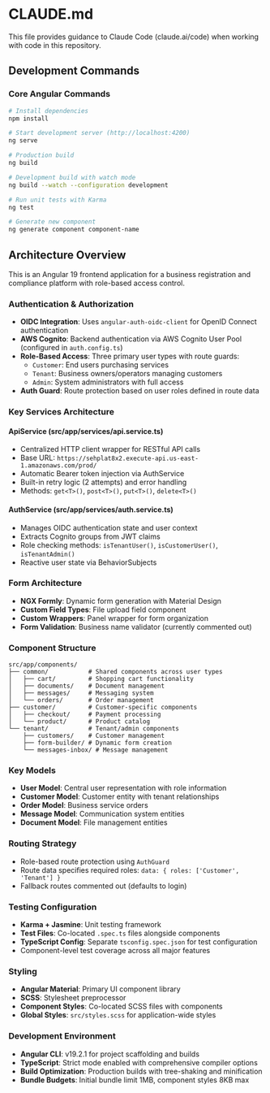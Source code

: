 # CLAUDE.md

This file provides guidance to Claude Code (claude.ai/code) when working with code in this repository.

## Development Commands

### Core Angular Commands
```bash
# Install dependencies
npm install

# Start development server (http://localhost:4200)
ng serve

# Production build
ng build

# Development build with watch mode
ng build --watch --configuration development

# Run unit tests with Karma
ng test

# Generate new component
ng generate component component-name
```

## Architecture Overview

This is an Angular 19 frontend application for a business registration and compliance platform with role-based access control.

### Authentication & Authorization
- **OIDC Integration**: Uses `angular-auth-oidc-client` for OpenID Connect authentication
- **AWS Cognito**: Backend authentication via AWS Cognito User Pool (configured in `auth.config.ts`)
- **Role-Based Access**: Three primary user types with route guards:
  - `Customer`: End users purchasing services
  - `Tenant`: Business owners/operators managing customers
  - `Admin`: System administrators with full access
- **Auth Guard**: Route protection based on user roles defined in route data

### Key Services Architecture

#### ApiService (src/app/services/api.service.ts)
- Centralized HTTP client wrapper for RESTful API calls
- Base URL: `https://sehplat8x2.execute-api.us-east-1.amazonaws.com/prod/`
- Automatic Bearer token injection via AuthService
- Built-in retry logic (2 attempts) and error handling
- Methods: `get<T>()`, `post<T>()`, `put<T>()`, `delete<T>()`

#### AuthService (src/app/services/auth.service.ts)
- Manages OIDC authentication state and user context
- Extracts Cognito groups from JWT claims
- Role checking methods: `isTenantUser()`, `isCustomerUser()`, `isTenantAdmin()`
- Reactive user state via BehaviorSubjects

### Form Architecture
- **NGX Formly**: Dynamic form generation with Material Design
- **Custom Field Types**: File upload field component
- **Custom Wrappers**: Panel wrapper for form organization
- **Form Validation**: Business name validator (currently commented out)

### Component Structure
```
src/app/components/
├── common/           # Shared components across user types
│   ├── cart/         # Shopping cart functionality
│   ├── documents/    # Document management
│   ├── messages/     # Messaging system
│   └── orders/       # Order management
├── customer/         # Customer-specific components
│   ├── checkout/     # Payment processing
│   └── product/      # Product catalog
└── tenant/           # Tenant/admin components
    ├── customers/    # Customer management
    ├── form-builder/ # Dynamic form creation
    └── messages-inbox/ # Message management
```

### Key Models
- **User Model**: Central user representation with role information
- **Customer Model**: Customer entity with tenant relationships
- **Order Model**: Business service orders
- **Message Model**: Communication system entities
- **Document Model**: File management entities

### Routing Strategy
- Role-based route protection using `AuthGuard`
- Route data specifies required roles: `data: { roles: ['Customer', 'Tenant'] }`
- Fallback routes commented out (defaults to login)

### Testing Configuration
- **Karma + Jasmine**: Unit testing framework
- **Test Files**: Co-located `.spec.ts` files alongside components
- **TypeScript Config**: Separate `tsconfig.spec.json` for test configuration
- Component-level test coverage across all major features

### Styling
- **Angular Material**: Primary UI component library
- **SCSS**: Stylesheet preprocessor
- **Component Styles**: Co-located SCSS files with components
- **Global Styles**: `src/styles.scss` for application-wide styles

### Development Environment
- **Angular CLI**: v19.2.1 for project scaffolding and builds
- **TypeScript**: Strict mode enabled with comprehensive compiler options
- **Build Optimization**: Production builds with tree-shaking and minification
- **Bundle Budgets**: Initial bundle limit 1MB, component styles 8KB max